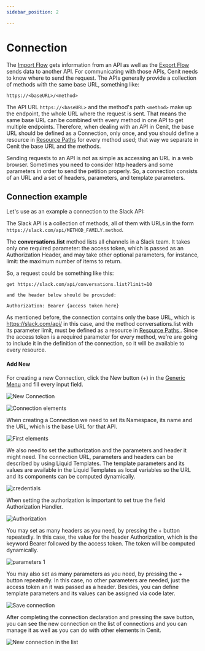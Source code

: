 ```yaml
---
sidebar_position: 2

---
```


# Connection

The [Import Flow](workflows/import_flows) gets information from an API as well as the [Export Flow](workflows/export_flows) sends data to another API. For communicating with those APIs, Cenit needs to know where to send the request. The APIs generally provide a collection of methods with the same base URL, something like:

`https://<baseURL>/<method>`

The API URL  `https://<baseURL>`  and the method's path  `<method>`  make up the endpoint, the whole URL where the request is sent. That means the same base URL can be combined with every method in one API to get multiple endpoints. Therefore, when dealing with an API in Cenit, the base URL should be defined as a Connection, only once, and you should define a resource in [Resource Paths](gateway/resource_paths.md)  for every method used; that way we separate in Cenit the base URL and the methods.

Sending requests to an API is not as simple as accessing an URL in a web browser. Sometimes you need to consider http headers and some parameters in order to send the petition properly. So, a connection consists of an URL and a set of headers, parameters, and template parameters.

## Connection example

Let's use as an example a connection to the Slack API:

The Slack API is a collection of methods, all of them with URLs in the form `https://slack.com/api/METHOD_FAMILY.method`.

The **conversations.list** method lists all channels in a Slack team. It takes only one required parameter: the access token, which is passed as an Authorization Header, and may take other optional parameters, for instance, limit: the maximum number of items to return.

So, a request could be something like this:

```
get https://slack.com/api/conversations.list?limit=10

and the header below should be provided:

Authorization: Bearer {access token here}
```

As mentioned before, the connection contains only the base URL, which is https://slack.com/api/ in this case, and the method conversations.list with its parameter limit, must be defined as a resource in [Resource Paths ](gateway/resource_paths.md). Since the access token is a required parameter for every method, we're are going to include it in the definition of the connection, so it will be available to every resource.

#### Add New

For creating a new Connection, click the New button (+) in the [Generic Menu](generic/generic_menu_options_.md) and fill every input field.

![New Connection](https://user-images.githubusercontent.com/99367633/160868810-19f81d85-fb81-4fe2-ad71-ac689081df83.png)

![Connection elements](https://user-images.githubusercontent.com/99367633/160863200-76125513-57b4-4027-9546-8e2dcf2e8cfc.png)

When creating a Connection we need to set its Namespace, its name and the URL, which is the base URL for that API.

![First elements](https://user-images.githubusercontent.com/99367633/160863798-6b904c6c-3841-480a-8e88-9634dfec5b4b.png)

We also need to set the authorization and the parameters and header it might need. The connection URL, parameters and headers can be described by using Liquid Templates. The template parameters and its values are available in the Liquid Templates as local variables so the URL and its components can be computed dynamically.

![credentials](https://user-images.githubusercontent.com/54523080/149885338-6df7fe82-9ff2-485c-af52-59d1c3acb8be.png)

When setting the authorization is important to set true the field Authorization Handler.

![Authorization](https://user-images.githubusercontent.com/99367633/160865430-2e20a055-971d-425e-86a5-688a44fddf3e.png)

 You may set as many headers as you need, by pressing the + button repeatedly. In this case, the value for the header Authorization, which is the keyword Bearer followed by the access token.  The token will be computed dynamically.

![parameters 1](https://user-images.githubusercontent.com/54523080/149980883-dbff2a82-92fe-4869-8a35-af43938a502d.png)

You may also set as many parameters as you need, by pressing the + button repeatedly. In this case, no other parameters are needed, just the access token an it was passed as a header. Besides, you can define template parameters and its values can be assigned via code later.

![Save connection](https://user-images.githubusercontent.com/99367633/160866429-121df7d8-0076-425c-9a40-da8c1ac7a8ba.png)

After completing the connection declaration and pressing the save button, you can see the new connection on the list of connections and you can manage it as well as you can do with other elements in Cenit.

![New connection in the list](https://user-images.githubusercontent.com/99367633/160867928-ddecb031-836a-4b05-a412-b67893efd378.png)